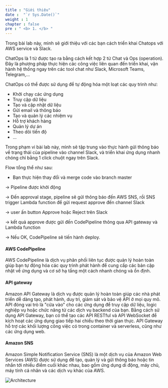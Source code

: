 ```yaml
---
title : "Giới thiệu"
date :  "`r Sys.Date()`" 
weight : 1 
chapter : false
pre : " <b> 1. </b> "
---
```

Trong bài lab này, mình sẽ giới thiệu với các bạn cách triển khai Chatops với AWS service và Slack.

ChatOps là 1 từ được tạo ra bằng cách kết hợp 2 từ Chat và Ops (operation). Đây là phương pháp thực hiện các công việc liên quan đến triển khai, vận hành hệ thống ngay trên các tool chat như Slack, Microsoft Teams, Telegram,… 

ChatOps có thể được sử dụng để tự động hóa một loạt các quy trình như:

- Khởi chạy các ứng dụng
- Truy cập dữ liệu
- Tạo và cập nhật dữ liệu
- Gửi email và thông báo
- Tạo và quản lý các nhiệm vụ
- Hỗ trợ khách hàng
- Quản lý dự án
- Theo dõi tiến độ
- …

Trong phạm vi bài lab này, mình sẽ tập trung vào thực hành gửi thông báo về trạng thái của pipeline vào channel Slack, và triển khai ứng dụng nhanh chóng chỉ bằng 1 click chuột ngay trên Slack.

Flow tổng thể như sau:
- Bạn thực hiện thay đổi và merge code vào branch master

→ Pipeline được khởi động

→ Đến approval stage, pipeline sẽ gửi thông báo đến AWS SNS, rồi SNS trigger Lambda function để gửi request approve đến channel Slack

→ user ấn button Approve hoặc Reject trên Slack

→ kết quả approve được gửi đến CodePipeline thông qua API gateway và Lambda function

→ Nếu OK, CodePipeline sẽ tiến hành deploy.

#### AWS CodePipeline
AWS CodePipeline là dịch vụ phân phối liên tục được quản lý hoàn toàn giúp bạn tự động hóa các quy trình phát hành để cung cấp các bản cập nhật về ứng dụng và cơ sở hạ tầng một cách nhanh chóng và ổn định.

#### API gateway
Amazon API Gateway là dịch vụ được quản lý hoàn toàn giúp các nhà phát triển dễ dàng tạo, phát hành, duy trì, giám sát và bảo vệ API ở mọi quy mô. API đóng vai trò là "cửa vào" cho các ứng dụng để truy cập dữ liệu, logic nghiệp vụ hoặc chức năng từ các dịch vụ backend của bạn. Bằng cách sử dụng API Gateway, bạn có thể tạo các API RESTful và API WebSocket để kích hoạt các ứng dụng giao tiếp hai chiều theo thời gian thực. API Gateway hỗ trợ các khối lượng công việc có trong container và serverless, cũng như các ứng dụng web.

#### Amazon SNS
Amazon Simple Notification Service (SNS) là một dịch vụ của Amazon Web Services (AWS) được sử dụng để tạo, quản lý và gửi thông báo hoặc tin nhắn tới nhiều điểm cuối khác nhau, bao gồm ứng dụng di động, máy chủ, máy tính cá nhân và các dịch vụ khác của AWS.

![Architecture](/images/arc-log.png) 
